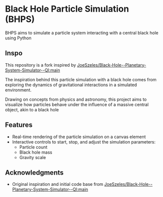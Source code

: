 # Black Hole Particle Simulation (BHPS)

BHPS aims to simulate a particle system interacting with a central black hole using Python

## Inspo

This repository is a fork inspired by [JoeSzeles/Black-Hole--Planetary-System-Simulator--QI:main](https://github.com/JoeSzeles/Black-Hole--Planetary-System-Simulator--QI)

The inspiration behind this particle simulation with a black hole comes from exploring the dynamics of gravitational interactions in a simulated environment.

Drawing on concepts from physics and astronomy, this project aims to visualize how particles behave under the influence of a massive central object, akin to a black hole

## Features

- Real-time rendering of the particle simulation on a canvas element
- Interactive controls to start, stop, and adjust the simulation parameters:
  - Particle count
  - Black hole mass
  - Gravity scale

## Acknowledgments

- Original inspiration and initial code base from [JoeSzeles/Black-Hole--Planetary-System-Simulator--QI:main](https://github.com/JoeSzeles/Black-Hole--Planetary-System-Simulator--QI)


